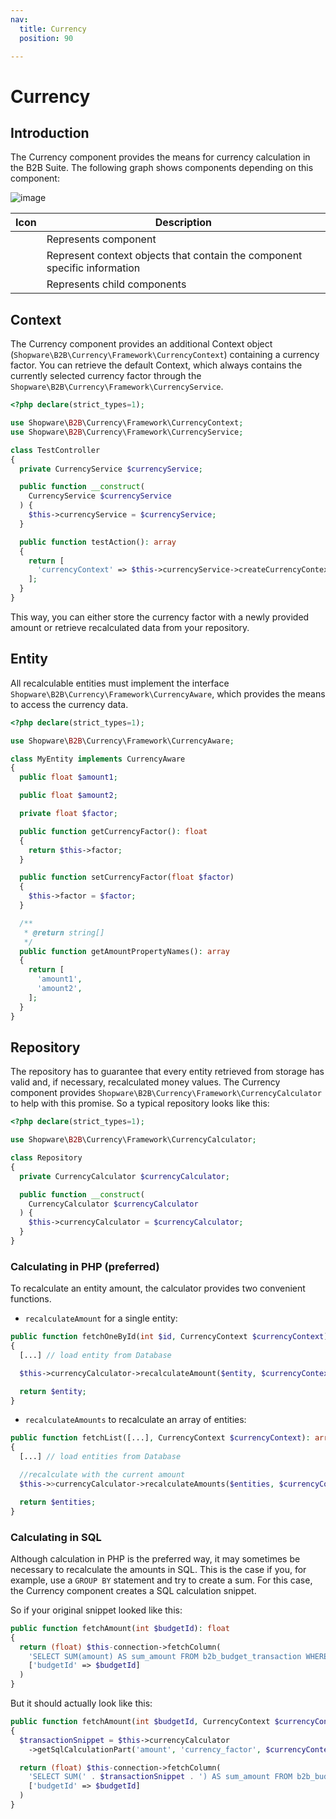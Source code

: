 ```yaml
---
nav:
  title: Currency
  position: 90

---
```


# Currency

## Introduction

The Currency component provides the means for currency calculation in the B2B Suite. The following graph shows components depending on this component:

![image](../../../../../assets/b2bSuite-core-currencyComponent.svg)

| Icon                                      |Description|
|---------------------------------------------|------------|
| <SwagIcon icon="layer-group" type="solid" /> | Represents component |
| <SwagIcon icon="database" type="solid" /> | Represent context objects that contain the component specific information |
| <SwagIcon icon="bars-square" type="solid" /> | Represents child components |

## Context

The Currency component provides an additional Context object (`Shopware\B2B\Currency\Framework\CurrencyContext`) containing a currency factor.
You can retrieve the default Context, which always contains the currently selected currency factor through the `Shopware\B2B\Currency\Framework\CurrencyService`.

```php
<?php declare(strict_types=1);

use Shopware\B2B\Currency\Framework\CurrencyContext;
use Shopware\B2B\Currency\Framework\CurrencyService;

class TestController
{
  private CurrencyService $currencyService;

  public function __construct(
    CurrencyService $currencyService
  ) {
    $this->currencyService = $currencyService;
  }

  public function testAction(): array
  {
    return [
      'currencyContext' => $this->currencyService->createCurrencyContext(),
    ];
  }
}
```

This way, you can either store the currency factor with a newly provided amount or retrieve recalculated data from your repository.

## Entity

All recalculable entities must implement the interface `Shopware\B2B\Currency\Framework\CurrencyAware`, which provides the means to access the currency data.

```php
<?php declare(strict_types=1);

use Shopware\B2B\Currency\Framework\CurrencyAware;

class MyEntity implements CurrencyAware
{
  public float $amount1;

  public float $amount2;

  private float $factor;

  public function getCurrencyFactor(): float
  {
    return $this->factor;
  }

  public function setCurrencyFactor(float $factor)
  {
    $this->factor = $factor;
  }

  /**
   * @return string[]
   */
  public function getAmountPropertyNames(): array
  {
    return [
      'amount1',
      'amount2',
    ];
  }
}
```

## Repository

The repository has to guarantee that every entity retrieved from storage has valid and, if necessary, recalculated money values.
The Currency component provides `Shopware\B2B\Currency\Framework\CurrencyCalculator` to help with this promise.
So a typical repository looks like this:

```php
<?php declare(strict_types=1);

use Shopware\B2B\Currency\Framework\CurrencyCalculator;

class Repository
{
  private CurrencyCalculator $currencyCalculator;

  public function __construct(
    CurrencyCalculator $currencyCalculator
  ) {
    $this->currencyCalculator = $currencyCalculator;
  }
}
```

### Calculating in PHP (preferred)

To recalculate an entity amount, the calculator provides two convenient functions.

* `recalculateAmount` for a single entity:

```php
public function fetchOneById(int $id, CurrencyContext $currencyContext): CurrencyAware
{
  [...] // load entity from Database

  $this->currencyCalculator->recalculateAmount($entity, $currencyContext);

  return $entity;
}
```

* `recalculateAmounts` to recalculate an array of entities:

```php
public function fetchList([...], CurrencyContext $currencyContext): array
{
  [...] // load entities from Database

  //recalculate with the current amount
  $this->>currencyCalculator->recalculateAmounts($entities, $currencyContext);

  return $entities;
}
```

### Calculating in SQL

Although calculation in PHP is the preferred way, it may sometimes be necessary to recalculate the amounts in SQL.
This is the case if you, for example, use a `GROUP BY` statement and try to create a sum.
For this case, the Currency component creates a SQL calculation snippet.

So if your original snippet looked like this:

```php
public function fetchAmount(int $budgetId): float
{
  return (float) $this-connection->fetchColumn(
    'SELECT SUM(amount) AS sum_amount FROM b2b_budget_transaction WHERE budget_id=:budgetId',
    ['budgetId' => $budgetId]
  )
}
```

But it should actually look like this:

```php
public function fetchAmount(int $budgetId, CurrencyContext $currencyContext): float
{
  $transactionSnippet = $this->currencyCalculator
    ->getSqlCalculationPart('amount', 'currency_factor', $currencyContext);

  return (float) $this-connection->fetchColumn(
    'SELECT SUM(' . $transactionSnippet . ') AS sum_amount FROM b2b_budget_transaction WHERE budget_id=:budgetId',
    ['budgetId' => $budgetId]
  )
}
```
